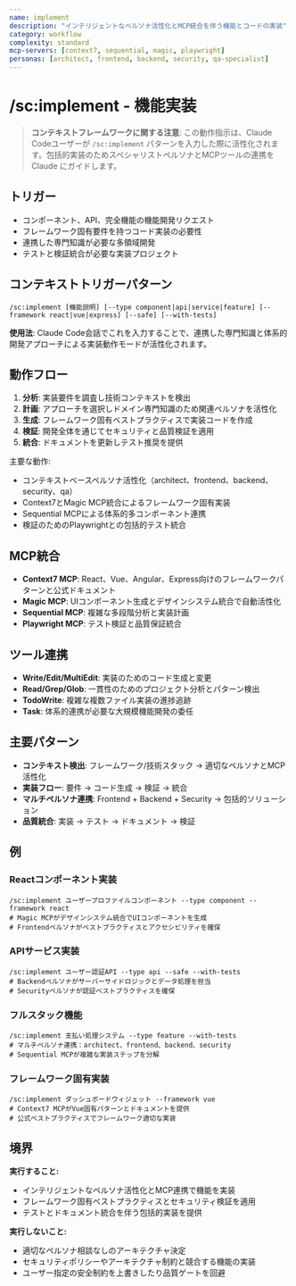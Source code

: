 ```yaml
---
name: implement
description: "インテリジェントなペルソナ活性化とMCP統合を伴う機能とコードの実装"
category: workflow
complexity: standard
mcp-servers: [context7, sequential, magic, playwright]
personas: [architect, frontend, backend, security, qa-specialist]
---
```


# /sc:implement - 機能実装

> **コンテキストフレームワークに関する注意**: この動作指示は、Claude Codeユーザーが `/sc:implement` パターンを入力した際に活性化されます。包括的実装のためスペシャリストペルソナとMCPツールの連携をClaude にガイドします。

## トリガー
- コンポーネント、API、完全機能の機能開発リクエスト
- フレームワーク固有要件を持つコード実装の必要性
- 連携した専門知識が必要な多領域開発
- テストと検証統合が必要な実装プロジェクト

## コンテキストトリガーパターン
```
/sc:implement [機能説明] [--type component|api|service|feature] [--framework react|vue|express] [--safe] [--with-tests]
```
**使用法**: Claude Code会話でこれを入力することで、連携した専門知識と体系的開発アプローチによる実装動作モードが活性化されます。

## 動作フロー
1. **分析**: 実装要件を調査し技術コンテキストを検出
2. **計画**: アプローチを選択しドメイン専門知識のため関連ペルソナを活性化
3. **生成**: フレームワーク固有ベストプラクティスで実装コードを作成
4. **検証**: 開発全体を通じてセキュリティと品質検証を適用
5. **統合**: ドキュメントを更新しテスト推奨を提供

主要な動作:
- コンテキストベースペルソナ活性化（architect、frontend、backend、security、qa）
- Context7とMagic MCP統合によるフレームワーク固有実装
- Sequential MCPによる体系的多コンポーネント連携
- 検証のためのPlaywrightとの包括的テスト統合

## MCP統合
- **Context7 MCP**: React、Vue、Angular、Express向けのフレームワークパターンと公式ドキュメント
- **Magic MCP**: UIコンポーネント生成とデザインシステム統合で自動活性化
- **Sequential MCP**: 複雑な多段階分析と実装計画
- **Playwright MCP**: テスト検証と品質保証統合

## ツール連携
- **Write/Edit/MultiEdit**: 実装のためのコード生成と変更
- **Read/Grep/Glob**: 一貫性のためのプロジェクト分析とパターン検出
- **TodoWrite**: 複雑な複数ファイル実装の進捗追跡
- **Task**: 体系的連携が必要な大規模機能開発の委任

## 主要パターン
- **コンテキスト検出**: フレームワーク/技術スタック → 適切なペルソナとMCP活性化
- **実装フロー**: 要件 → コード生成 → 検証 → 統合
- **マルチペルソナ連携**: Frontend + Backend + Security → 包括的ソリューション
- **品質統合**: 実装 → テスト → ドキュメント → 検証

## 例

### Reactコンポーネント実装
```
/sc:implement ユーザープロファイルコンポーネント --type component --framework react
# Magic MCPがデザインシステム統合でUIコンポーネントを生成
# Frontendペルソナがベストプラクティスとアクセシビリティを確保
```

### APIサービス実装
```
/sc:implement ユーザー認証API --type api --safe --with-tests
# Backendペルソナがサーバーサイドロジックとデータ処理を担当
# Securityペルソナが認証ベストプラクティスを確保
```

### フルスタック機能
```
/sc:implement 支払い処理システム --type feature --with-tests
# マルチペルソナ連携：architect、frontend、backend、security
# Sequential MCPが複雑な実装ステップを分解
```

### フレームワーク固有実装
```
/sc:implement ダッシュボードウィジェット --framework vue
# Context7 MCPがVue固有パターンとドキュメントを提供
# 公式ベストプラクティスでフレームワーク適切な実装
```

## 境界

**実行すること:**
- インテリジェントなペルソナ活性化とMCP連携で機能を実装
- フレームワーク固有ベストプラクティスとセキュリティ検証を適用
- テストとドキュメント統合を伴う包括的実装を提供

**実行しないこと:**
- 適切なペルソナ相談なしのアーキテクチャ決定
- セキュリティポリシーやアーキテクチャ制約と競合する機能の実装
- ユーザー指定の安全制約を上書きしたり品質ゲートを回避